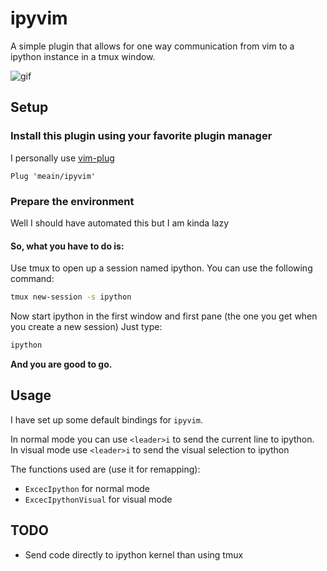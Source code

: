 # ipyvim
A simple plugin that allows for one way communication from vim to a ipython instance in a tmux window.

![gif](https://media.giphy.com/media/plAlgBfz4FlMQ/giphy.gif)

## Setup

### Install this plugin using your favorite plugin manager

I personally use [vim-plug](https://github.com/junegunn/vim-plug)
```
Plug 'meain/ipyvim'
```

### Prepare the environment

Well I should have automated this but I am kinda lazy

#### So, what you have to do is:

Use tmux to open up a session named ipython. You can use the following command:
```sh
tmux new-session -s ipython
```

Now start ipython in the first window and first pane (the one you get when you create a new session)
Just type:
```sh
ipython
```

**And you are good to go.**

## Usage

I have set up some default bindings for `ipyvim`.

In normal mode you can use `<leader>i` to send the current line to ipython.  
In visual mode use `<leader>i` to send the visual selection to ipython

The functions used are (use it for remapping):
* `ExcecIpython` for normal mode
* `ExcecIpythonVisual` for visual mode


## TODO

* Send code directly to ipython kernel than using tmux

